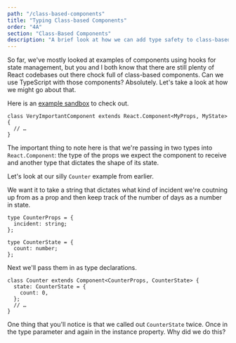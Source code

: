 ```yaml
---
path: "/class-based-components"
title: "Typing Class-based Components"
order: "4A"
section: "Class-Based Components"
description: "A brief look at how we can add type safety to class-based React cmponents."
---
```


So far, we've mostly looked at examples of components using hooks for state management, but you and I both know that there are still plenty of React codebases out there chock full of class-based components. Can we use TypeScript with those components? Absolutely. Let's take a look at how we might go about that.

Here is an [example sandbox](https://codesandbox.io/s/incident-counter-class-based-4h4d5) to check out.

```tsx
class VeryImportantComponent extends React.Component<MyProps, MyState> {
  // …
}
```

The important thing to note here is that we're passing in two types into `React.Component`: the type of the props we expect the component to receive and another type that dictates the shape of its state.

Let's look at our silly `Counter` example from earlier.

We want it to take a string that dictates what kind of incident we're coutning up from as a prop and then keep track of the number of days as a number in state.

```tsx
type CounterProps = {
  incident: string;
};

type CounterState = {
  count: number;
};
```

Next we'll pass them in as type declarations.

```tsx
class Counter extends Component<CounterProps, CounterState> {
  state: CounterState = {
    count: 0,
  };
  // …
}
```

One thing that you'll notice is that we called out `CounterState` twice. Once in the type parameter and again in the instance property. Why did we do this?
